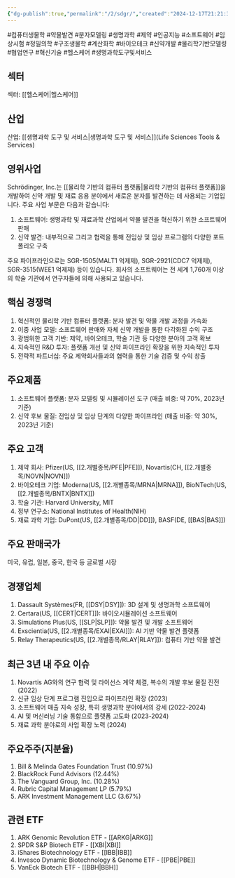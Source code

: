 ```yaml
---
{"dg-publish":true,"permalink":"/2/sdgr/","created":"2024-12-17T21:21:37.817+09:00","updated":"2025-07-29T21:37:05.159+09:00"}
---
```


#컴퓨터생물학 #약물발견 #분자모델링 #생명과학 #제약 #인공지능 #소프트웨어 #임상시험 #정밀의학 #구조생물학 #계산화학 #바이오테크 #신약개발 #물리학기반모델링 #협업연구 #혁신기술 #헬스케어 #생명과학도구및서비스

## 섹터

섹터: [[헬스케어\|헬스케어]]

## 산업

산업: [[생명과학 도구 및 서비스\|생명과학 도구 및 서비스]](Life Sciences Tools & Services)

## 영위사업

Schrödinger, Inc.는 [[물리학 기반의 컴퓨터 플랫폼\|물리학 기반의 컴퓨터 플랫폼]]을 개발하여 신약 개발 및 재료 응용 분야에서 새로운 분자를 발견하는 데 사용되는 기업입니다. 주요 사업 부문은 다음과 같습니다:

1. 소프트웨어: 생명과학 및 재료과학 산업에서 약물 발견을 혁신하기 위한 소프트웨어 판매
2. 신약 발견: 내부적으로 그리고 협력을 통해 전임상 및 임상 프로그램의 다양한 포트폴리오 구축

주요 파이프라인으로는 SGR-1505(MALT1 억제제), SGR-2921(CDC7 억제제), SGR-3515(WEE1 억제제) 등이 있습니다. 회사의 소프트웨어는 전 세계 1,760개 이상의 학술 기관에서 연구자들에 의해 사용되고 있습니다.

## 핵심 경쟁력

1. 혁신적인 물리학 기반 컴퓨터 플랫폼: 분자 발견 및 약물 개발 과정을 가속화
2. 이중 사업 모델: 소프트웨어 판매와 자체 신약 개발을 통한 다각화된 수익 구조
3. 광범위한 고객 기반: 제약, 바이오테크, 학술 기관 등 다양한 분야의 고객 확보
4. 지속적인 R&D 투자: 플랫폼 개선 및 신약 파이프라인 확장을 위한 지속적인 투자
5. 전략적 파트너십: 주요 제약회사들과의 협력을 통한 기술 검증 및 수익 창출

## 주요제품

1. 소프트웨어 플랫폼: 분자 모델링 및 시뮬레이션 도구 (매출 비중: 약 70%, 2023년 기준)
2. 신약 후보 물질: 전임상 및 임상 단계의 다양한 파이프라인 (매출 비중: 약 30%, 2023년 기준)

## 주요 고객

1. 제약 회사: Pfizer(US, [[2.개별종목/PFE\|PFE]]), Novartis(CH, [[2.개별종목/NOVN\|NOVN]])
2. 바이오테크 기업: Moderna(US, [[2.개별종목/MRNA\|MRNA]]), BioNTech(US, [[2.개별종목/BNTX\|BNTX]])
3. 학술 기관: Harvard University, MIT
4. 정부 연구소: National Institutes of Health(NIH)
5. 재료 과학 기업: DuPont(US, [[2.개별종목/DD\|DD]]), BASF(DE, [[BAS\|BAS]])

## 주요 판매국가

미국, 유럽, 일본, 중국, 한국 등 글로벌 시장

## 경쟁업체

1. Dassault Systèmes(FR, [[DSY\|DSY]]): 3D 설계 및 생명과학 소프트웨어
2. Certara(US, [[CERT\|CERT]]): 바이오시뮬레이션 소프트웨어
3. Simulations Plus(US, [[SLP\|SLP]]): 약물 발견 및 개발 소프트웨어
4. Exscientia(US, [[2.개별종목/EXAI\|EXAI]]): AI 기반 약물 발견 플랫폼
5. Relay Therapeutics(US, [[2.개별종목/RLAY\|RLAY]]): 컴퓨터 기반 약물 발견

## 최근 3년 내 주요 이슈

1. Novartis AG와의 연구 협력 및 라이선스 계약 체결, 복수의 개발 후보 물질 진전 (2022)
2. 신규 임상 단계 프로그램 진입으로 파이프라인 확장 (2023)
3. 소프트웨어 매출 지속 성장, 특히 생명과학 분야에서의 강세 (2022-2024)
4. AI 및 머신러닝 기술 통합으로 플랫폼 고도화 (2023-2024)
5. 재료 과학 분야로의 사업 확장 노력 (2024)

## 주요주주(지분율)

1. Bill & Melinda Gates Foundation Trust (10.97%)
2. BlackRock Fund Advisors (12.44%)
3. The Vanguard Group, Inc. (10.28%)
4. Rubric Capital Management LP (5.79%)
5. ARK Investment Management LLC (3.67%)

## 관련 ETF

1. ARK Genomic Revolution ETF - [[ARKG\|ARKG]]
2. SPDR S&P Biotech ETF - [[XBI\|XBI]]
3. iShares Biotechnology ETF - [[IBB\|IBB]]
4. Invesco Dynamic Biotechnology & Genome ETF - [[PBE\|PBE]]
5. VanEck Biotech ETF - [[BBH\|BBH]]
